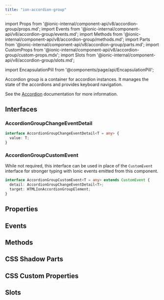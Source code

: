 ```yaml
---
title: "ion-accordion-group"
---
```

import Props from '@ionic-internal/component-api/v8/accordion-group/props.md';
import Events from '@ionic-internal/component-api/v8/accordion-group/events.md';
import Methods from '@ionic-internal/component-api/v8/accordion-group/methods.md';
import Parts from '@ionic-internal/component-api/v8/accordion-group/parts.md';
import CustomProps from '@ionic-internal/component-api/v8/accordion-group/custom-props.mdx';
import Slots from '@ionic-internal/component-api/v8/accordion-group/slots.md';

import EncapsulationPill from '@components/page/api/EncapsulationPill';

<EncapsulationPill type="shadow" />

Accordion group is a container for accordion instances. It manages the state of the accordions and provides keyboard navigation.

See the [Accordion](./accordion) documentation for more information.


## Interfaces

### AccordionGroupChangeEventDetail

```typescript
interface AccordionGroupChangeEventDetail<T = any> {
  value: T;
}
```

### AccordionGroupCustomEvent

While not required, this interface can be used in place of the `CustomEvent` interface for stronger typing with Ionic events emitted from this component.

```typescript
interface AccordionGroupCustomEvent<T = any> extends CustomEvent {
  detail: AccordionGroupChangeEventDetail<T>;
  target: HTMLIonAccordionGroupElement;
}
```



## Properties
<Props />

## Events
<Events />

## Methods
<Methods />

## CSS Shadow Parts
<Parts />

## CSS Custom Properties
<CustomProps />

## Slots
<Slots />
